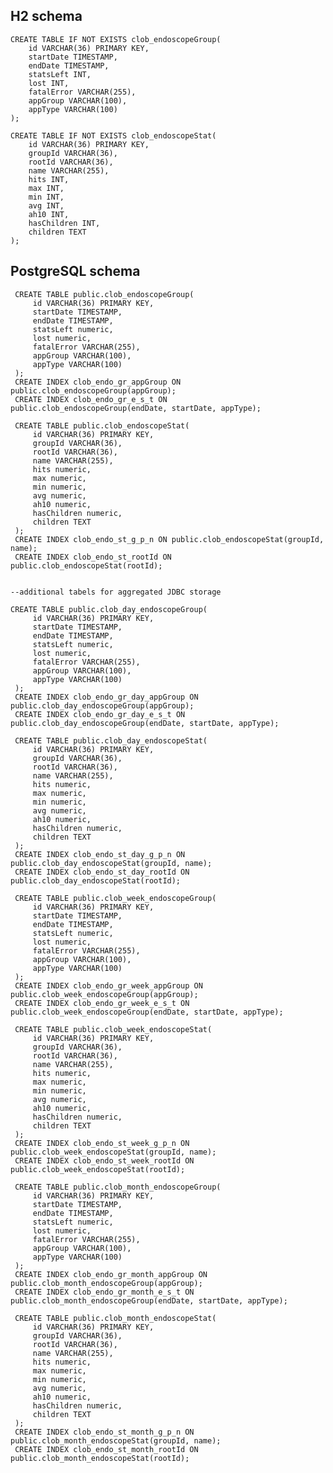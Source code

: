 H2 schema
---------

    CREATE TABLE IF NOT EXISTS clob_endoscopeGroup(
        id VARCHAR(36) PRIMARY KEY, 
        startDate TIMESTAMP, 
        endDate TIMESTAMP, 
        statsLeft INT, 
        lost INT, 
        fatalError VARCHAR(255),
        appGroup VARCHAR(100),
        appType VARCHAR(100)
    );
                    
    CREATE TABLE IF NOT EXISTS clob_endoscopeStat(
        id VARCHAR(36) PRIMARY KEY, 
        groupId VARCHAR(36), 
        rootId VARCHAR(36), 
        name VARCHAR(255), 
        hits INT, 
        max INT, 
        min INT, 
        avg INT, 
        ah10 INT, 
        hasChildren INT,
        children TEXT
    );
     
PostgreSQL schema
-----------------
     CREATE TABLE public.clob_endoscopeGroup(
         id VARCHAR(36) PRIMARY KEY, 
         startDate TIMESTAMP, 
         endDate TIMESTAMP, 
         statsLeft numeric, 
         lost numeric, 
         fatalError VARCHAR(255),
         appGroup VARCHAR(100),
         appType VARCHAR(100)
     );    
     CREATE INDEX clob_endo_gr_appGroup ON public.clob_endoscopeGroup(appGroup);
     CREATE INDEX clob_endo_gr_e_s_t ON public.clob_endoscopeGroup(endDate, startDate, appType);
                     
     CREATE TABLE public.clob_endoscopeStat(
         id VARCHAR(36) PRIMARY KEY, 
         groupId VARCHAR(36), 
         rootId VARCHAR(36), 
         name VARCHAR(255), 
         hits numeric, 
         max numeric, 
         min numeric, 
         avg numeric, 
         ah10 numeric, 
         hasChildren numeric,
         children TEXT
     );
     CREATE INDEX clob_endo_st_g_p_n ON public.clob_endoscopeStat(groupId, name);
     CREATE INDEX clob_endo_st_rootId ON public.clob_endoscopeStat(rootId);


    --additional tabels for aggregated JDBC storage

    CREATE TABLE public.clob_day_endoscopeGroup(
         id VARCHAR(36) PRIMARY KEY, 
         startDate TIMESTAMP, 
         endDate TIMESTAMP, 
         statsLeft numeric, 
         lost numeric, 
         fatalError VARCHAR(255),
         appGroup VARCHAR(100),
         appType VARCHAR(100)
     );
     CREATE INDEX clob_endo_gr_day_appGroup ON public.clob_day_endoscopeGroup(appGroup);
     CREATE INDEX clob_endo_gr_day_e_s_t ON public.clob_day_endoscopeGroup(endDate, startDate, appType);
                     
     CREATE TABLE public.clob_day_endoscopeStat(
         id VARCHAR(36) PRIMARY KEY, 
         groupId VARCHAR(36), 
         rootId VARCHAR(36), 
         name VARCHAR(255), 
         hits numeric, 
         max numeric, 
         min numeric, 
         avg numeric, 
         ah10 numeric, 
         hasChildren numeric,
         children TEXT
     );
     CREATE INDEX clob_endo_st_day_g_p_n ON public.clob_day_endoscopeStat(groupId, name);
     CREATE INDEX clob_endo_st_day_rootId ON public.clob_day_endoscopeStat(rootId);
     
     CREATE TABLE public.clob_week_endoscopeGroup(
         id VARCHAR(36) PRIMARY KEY, 
         startDate TIMESTAMP, 
         endDate TIMESTAMP, 
         statsLeft numeric, 
         lost numeric, 
         fatalError VARCHAR(255),
         appGroup VARCHAR(100),
         appType VARCHAR(100)
     );
     CREATE INDEX clob_endo_gr_week_appGroup ON public.clob_week_endoscopeGroup(appGroup);
     CREATE INDEX clob_endo_gr_week_e_s_t ON public.clob_week_endoscopeGroup(endDate, startDate, appType);
                     
     CREATE TABLE public.clob_week_endoscopeStat(
         id VARCHAR(36) PRIMARY KEY, 
         groupId VARCHAR(36), 
         rootId VARCHAR(36), 
         name VARCHAR(255), 
         hits numeric, 
         max numeric, 
         min numeric, 
         avg numeric, 
         ah10 numeric, 
         hasChildren numeric,
         children TEXT
     );
     CREATE INDEX clob_endo_st_week_g_p_n ON public.clob_week_endoscopeStat(groupId, name);
     CREATE INDEX clob_endo_st_week_rootId ON public.clob_week_endoscopeStat(rootId);
     
     CREATE TABLE public.clob_month_endoscopeGroup(
         id VARCHAR(36) PRIMARY KEY, 
         startDate TIMESTAMP, 
         endDate TIMESTAMP, 
         statsLeft numeric, 
         lost numeric, 
         fatalError VARCHAR(255),
         appGroup VARCHAR(100),
         appType VARCHAR(100)
     );
     CREATE INDEX clob_endo_gr_month_appGroup ON public.clob_month_endoscopeGroup(appGroup);
     CREATE INDEX clob_endo_gr_month_e_s_t ON public.clob_month_endoscopeGroup(endDate, startDate, appType);
                     
     CREATE TABLE public.clob_month_endoscopeStat(
         id VARCHAR(36) PRIMARY KEY, 
         groupId VARCHAR(36), 
         rootId VARCHAR(36), 
         name VARCHAR(255), 
         hits numeric, 
         max numeric, 
         min numeric, 
         avg numeric, 
         ah10 numeric, 
         hasChildren numeric,
         children TEXT
     );
     CREATE INDEX clob_endo_st_month_g_p_n ON public.clob_month_endoscopeStat(groupId, name);
     CREATE INDEX clob_endo_st_month_rootId ON public.clob_month_endoscopeStat(rootId);
